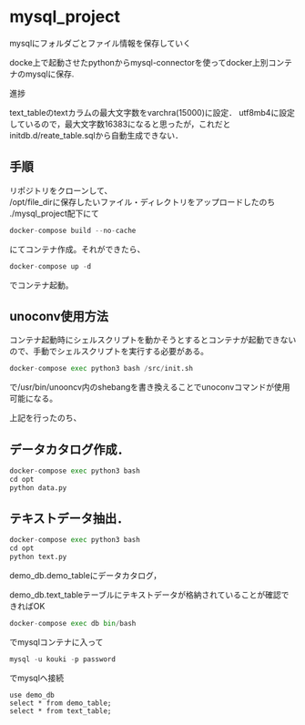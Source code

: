 # mysql_project
mysqlにフォルダごとファイル情報を保存していく

docke上で起動させたpythonからmysql-connectorを使ってdocker上別コンテナのmysqlに保存.  


進捗

text_tableのtextカラムの最大文字数をvarchra(15000)に設定．
utf8mb4に設定しているので，最大文字数16383になると思ったが，これだと
initdb.d/reate_table.sqlから自動生成できない．

## 手順 

リポジトリをクローンして、   
/opt/file_dirに保存したいファイル・ディレクトリをアップロードしたのち   
./mysql_project配下にて
```python
docker-compose build --no-cache
```
にてコンテナ作成。それができたら、
```python
docker-compose up -d
```
でコンテナ起動。
## unoconv使用方法
コンテナ起動時にシェルスクリプトを動かそうとするとコンテナが起動できないので、手動でシェルスクリプトを実行する必要がある。

```python
docker-compose exec python3 bash /src/init.sh
```
で/usr/bin/unooncv内のshebangを書き換えることでunoconvコマンドが使用可能になる。

上記を行ったのち、


## データカタログ作成．　　　
```python
docker-compose exec python3 bash
cd opt
python data.py
```

## テキストデータ抽出．　　
```python
docker-compose exec python3 bash
cd opt
python text.py
```


demo_db.demo_tableにデータカタログ，

demo_db.text_tableテーブルにテキストデータが格納されていることが確認できればOK
```python
docker-compose exec db bin/bash
```
でmysqlコンテナに入って
```python
mysql -u kouki -p password
```
でmysqlへ接続

```mysql
use demo_db
select * from demo_table;
select * from text_table;
```
